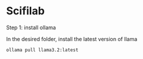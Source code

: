 # Scifilab

Step 1: install ollama 

In the desired folder, install the latest version of llama 

`ollama pull llama3.2:latest
`
